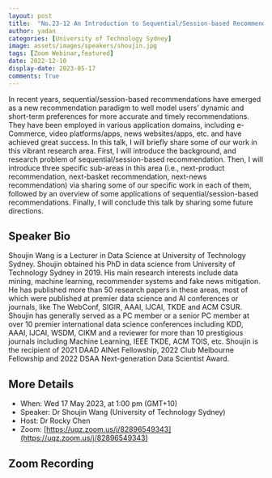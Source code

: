 ```yaml
---
layout: post
title:  "No.23-12 An Introduction to Sequential/Session-based Recommendation "
author: yadan
categories: [University of Technology Sydney]
image: assets/images/speakers/shoujin.jpg
tags: [Zoom Webinar,featured]
date: 2022-12-10
display-date: 2023-05-17
comments: True
---
```

In recent years, sequential/session-based recommendations have emerged as a new recommendation paradigm to well model users’ dynamic and short-term preferences for more accurate and timely recommendations. They have been employed in various application domains, including e-Commerce, video platforms/apps, news websites/apps, etc. and have achieved great success. In this talk, I will briefly share some of our work in this vibrant research area. First, I will introduce the background, and research problem of sequential/session-based recommendation. Then, I will introduce three specific sub-areas in this area (i.e., next-product recommendation, next-basket recommendation, next-news recommendation) via sharing some of our specific work in each of them, followed by an overview of some applications of sequential/session-based recommendations. Finally, I will conclude this talk by sharing some future directions.


## Speaker Bio
Shoujin Wang is a Lecturer in Data Science at University of Technology Sydney. Shoujin obtained his PhD in data science from University of Technology Sydney in 2019. His main research interests include data mining, machine learning, recommender systems and fake news mitigation.  He has published more than 50 research papers in these areas, most of which were published at premier data science and AI conferences or journals, like The WebConf, SIGIR, AAAI, IJCAI, TKDE and ACM CSUR. Shoujin has generally served as a PC member or a senior PC member at over 10 premier international data science conferences including KDD, AAAI, IJCAI, WSDM, CIKM and a reviewer for more than 10 prestigious journals including Machine Learning, IEEE TKDE, ACM TOIS, etc. Shoujin is the recipient of 2021 DAAD AINet Fellowship, 2022 Club Melbourne Fellowship and 2022 DSAA Next-generation Data Scientist Award.

## More Details
+ When: Wed 17 May 2023, at 1:00 pm (GMT+10)
+ Speaker: Dr Shoujin Wang (University of Technology Sydney)
+ Host: Dr Rocky Chen
+ Zoom: [https://uqz.zoom.us/j/82896549343](https://uqz.zoom.us/j/82896549343)




## Zoom Recording
